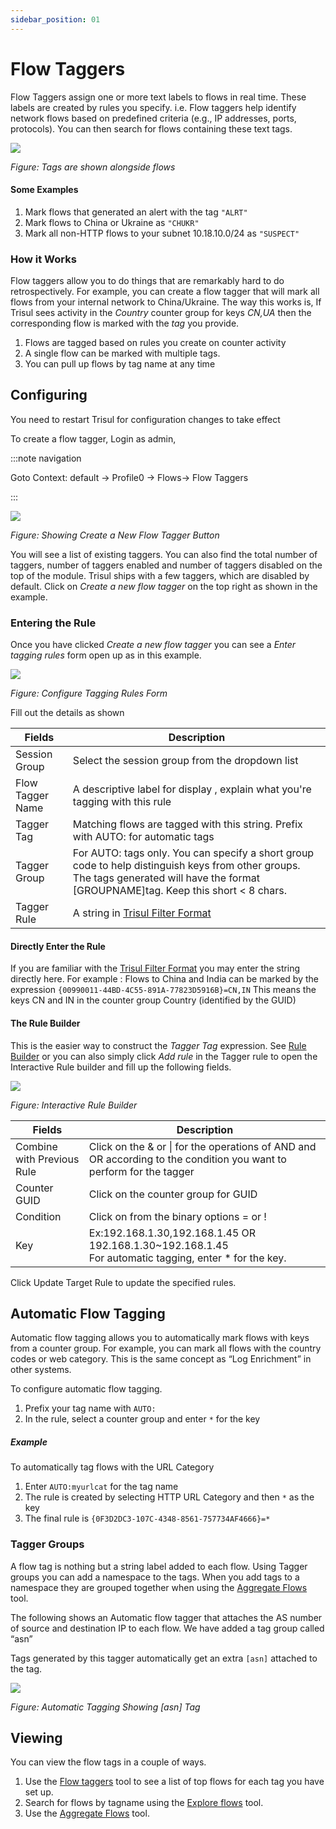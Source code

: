 ```yaml
---
sidebar_position: 01
---
```


# Flow Taggers

Flow Taggers assign one or more text labels to flows in real time. These labels are created by rules you specify. i.e. Flow taggers help identify network flows based on predefined criteria (e.g., IP addresses, ports, protocols). You can then search for flows
containing these text tags.

![](images/flowtagger4.png)

*Figure: Tags are shown alongside flows*

#### Some Examples

1. Mark flows that generated an alert with the tag `"ALRT"`
2. Mark flows to China or Ukraine as `"CHUKR"`
3. Mark all non-HTTP flows to your subnet 10.18.10.0/24 as `"SUSPECT"`

### How it Works

Flow taggers allow you to do things that are remarkably hard to do
retrospectively. For example, you can create a flow tagger that will
mark all flows from your internal network to China/Ukraine. The way this
works is, If Trisul sees activity in the *Country* counter group for
keys *CN,UA* then the corresponding flow is marked with the *tag* you
provide.

1. Flows are tagged based on rules you create on counter activity
2. A single flow can be marked with multiple tags.
3. You can pull up flows by tag name at any time

## Configuring

You need to restart Trisul for configuration changes to take effect

To create a flow tagger, Login as admin,

:::note navigation

Goto Context: default -\> Profile0 -\> Flows-> Flow Taggers

:::

![](images/flowtagger1.png)

*Figure: Showing Create a New Flow Tagger Button*

You will see a list of existing taggers. You can also find the total number of taggers, number of taggers enabled and number of taggers disabled on the top of the module. Trisul ships with a few taggers, which are disabled by default. Click on *Create a new flow tagger* on the top right as shown in the example.

### Entering the Rule

Once you have clicked *Create a new flow tagger* you can see a *Enter tagging rules* form open up as in this example.

![](images/flowtagger2.png)

*Figure: Configure Tagging Rules Form*

Fill out the details as shown

| Fields           | Description                                                                                                                                                                            |
| ---------------- | -------------------------------------------------------------------------------------------------------------------------------------------------------------------------------------- |
| Session Group    | Select the session group from the dropdown list                                                                                                                                        |
| Flow Tagger Name | A descriptive label for display , explain what you're tagging with this rule                                                                                                           |
| Tagger Tag       | Matching flows are tagged with this string. Prefix with AUTO: for automatic tags                                                                                                       |
| Tagger Group     | For AUTO: tags only. You can specify a short group code to help distinguish keys from other groups. The tags generated will have the format [GROUPNAME]tag. Keep this short < 8 chars. |
| Tagger Rule      | A string in [Trisul Filter Format](/docs/ref/trisul_filter_format)                                                                                                                     |

#### Directly Enter the Rule

If you are familiar with the [Trisul Filter Format](/docs/ref/trisul_filter_format) you may enter the string
directly here. For example : Flows to China and India can be marked by
the expression `{00990011-44BD-4C55-891A-77823D5916B}=CN,IN` This means
the keys CN and IN in the counter group Country (identified by the GUID)

#### The Rule Builder

This is the easier way to construct the *Tagger Tag* expression. See
[Rule Builder](/docs/ug/tools/rule_builder) or you can also simply click *Add rule* in the Tagger rule to open the Interactive Rule builder and fill up the following fields.

![](images/flowtagger3.png)

*Figure: Interactive Rule Builder*

| Fields                     | Description                                                                                                          |
| -------------------------- | -------------------------------------------------------------------------------------------------------------------- |
| Combine with Previous Rule | Click on the & or \| for the operations of AND and OR according to the condition you want to perform for the tagger |
| Counter GUID               | Click on the counter group for GUID                                                                                  |
| Condition                  | Click on from the binary options = or !                                                                              |
| Key                        | Ex:192.168.1.30,192.168.1.45 OR 192.168.1.30~192.168.1.45  <br/>For automatic tagging, enter * for the key.          |

Click Update Target Rule to update the specified rules.

## Automatic Flow Tagging

Automatic flow tagging allows you to automatically mark flows with keys
from a counter group. For example, you can mark all flows with the
country codes or web category. This is the same concept as “Log
Enrichment” in other systems.

To configure automatic flow tagging.

1. Prefix your tag name with `AUTO:`
2. In the rule, select a counter group and enter `*` for the key

##### Example

To automatically tag flows with the URL Category

1. Enter `AUTO:myurlcat` for the tag name
2. The rule is created by selecting HTTP URL Category and then `*` as
   the key
3. The final rule is `{0F3D2DC3-107C-4348-8561-757734AF4666}=*`

### Tagger Groups

A flow tag is nothing but a string label added to each flow. Using
Tagger groups you can add a namespace to the tags. When you add tags to
a namespace they are grouped together when using the [Aggregate
Flows](/docs/ug/tools/aggregate_flows) tool.

The following shows an Automatic flow tagger that attaches the AS number
of source and destination IP to each flow. We have added a tag group
called “asn”

Tags generated by this tagger automatically get an extra `[asn]`
attached to the tag.

![](images/flowtagger5.png)

*Figure: Automatic Tagging Showing [asn] Tag*

## Viewing

You can view the flow tags in a couple of ways.

1. Use the [Flow taggers](/docs/ug/tools/flow_tagger) tool to see
   a list of top flows for each tag you have set up.
2. Search for flows by tagname using the [Explore
   flows](/docs/ug/tools/explore_flows) tool.
3. Use the [Aggregate Flows](/docs/ug/tools/aggregate_flows) tool.
